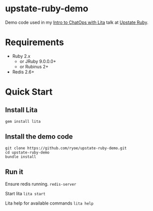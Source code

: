 # upstate-ruby-demo

Demo code used in my [Intro to ChatOps with Lita](https://ryoe.github.io/upstate-ruby-lita-talk/) talk at [Upstate Ruby](http://www.meetup.com/Upstate-Ruby/).

# Requirements
- Ruby 2.x
  - or JRuby 9.0.0.0+
  - or Rubinus 2+
- Redis 2.6+

# Quick Start
## Install Lita
`gem install lita`

## Install the demo code
```
git clone https://github.com/ryoe/upstate-ruby-demo.git
cd upstate-ruby-demo
bundle install
```

## Run it
Ensure redis running.
`redis-server`

Start lita
`
lita start
`

Lita help for available commands
`lita help`
